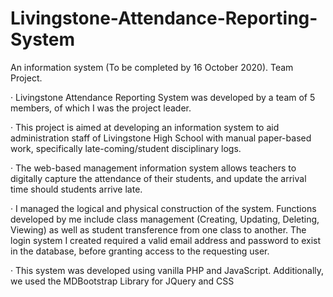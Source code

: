 # Livingstone-Attendance-Reporting-System
An information system (To be completed by 16 October 2020). Team Project.

·         Livingstone Attendance Reporting System was developed by a team of 5 members, of which I was the project leader.

·         This project is aimed at developing an information system to aid administration staff of Livingstone High School with manual paper-based work, specifically late-coming/student disciplinary logs.

·         The web-based management information system allows teachers to digitally capture the attendance of their students, and update the arrival time should students arrive late.

·         I managed the logical and physical construction of the system. Functions developed by me include class management (Creating, Updating, Deleting, Viewing) as well as student transference from one class to another. The login system I created required a valid email address and password to exist in the database, before granting access to the requesting user.  

·         This system was developed using vanilla PHP and JavaScript. Additionally, we used the MDBootstrap Library for JQuery and CSS

